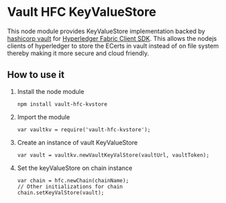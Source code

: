 # Vault HFC KeyValueStore
This node module provides KeyValueStore implementation backed by [hashicorp vault](https://www.vaultproject.io/) for [Hyperledger Fabric Client SDK](https://www.npmjs.com/package/hfc). This allows the nodejs clients of hyperledger to store the ECerts in vault instead of on file system thereby making it more secure and cloud friendly.

## How to use it
1. Install the node module
    ```
    npm install vault-hfc-kvstore
    ```
1. Import the module
    ```
    var vaultkv = require('vault-hfc-kvstore');
    ```
1. Create an instance of vault KeyValueStore
    ```
    var vault = vaultkv.newVaultKeyValStore(vaultUrl, vaultToken);
    ```
1. Set the keyValueStore on chain instance
    ```
    var chain = hfc.newChain(chainName);
    // Other initializations for chain
    chain.setKeyValStore(vault);
    ```
